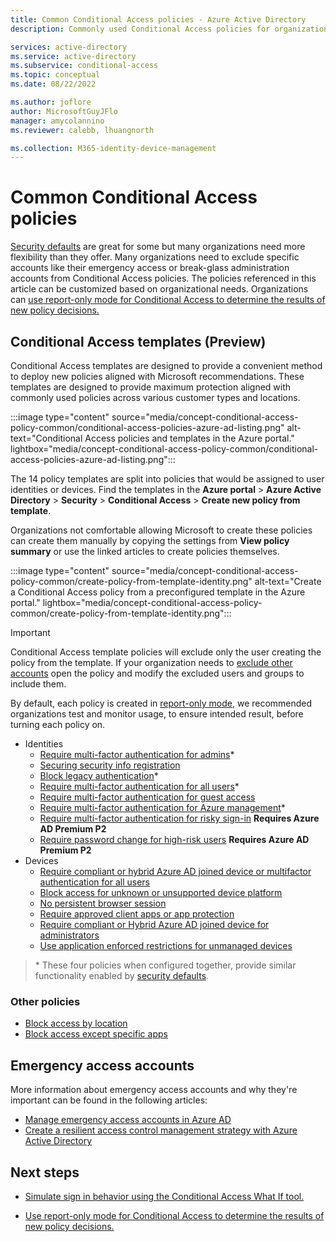 ```yaml
---
title: Common Conditional Access policies - Azure Active Directory
description: Commonly used Conditional Access policies for organizations

services: active-directory
ms.service: active-directory
ms.subservice: conditional-access
ms.topic: conceptual
ms.date: 08/22/2022

ms.author: joflore
author: MicrosoftGuyJFlo
manager: amycolannino
ms.reviewer: calebb, lhuangnorth

ms.collection: M365-identity-device-management
---
```

# Common Conditional Access policies

[Security defaults](../fundamentals/concept-fundamentals-security-defaults.md) are great for some but many organizations need more flexibility than they offer. Many organizations need to exclude specific accounts like their emergency access or break-glass administration accounts from Conditional Access policies. The policies referenced in this article can be customized based on organizational needs. Organizations can [use report-only mode for Conditional Access to determine the results of new policy decisions.](concept-conditional-access-report-only.md)

## Conditional Access templates (Preview)

Conditional Access templates are designed to provide a convenient method to deploy new policies aligned with Microsoft recommendations. These templates are designed to provide maximum protection aligned with commonly used policies across various customer types and locations.

:::image type="content" source="media/concept-conditional-access-policy-common/conditional-access-policies-azure-ad-listing.png" alt-text="Conditional Access policies and templates in the Azure portal." lightbox="media/concept-conditional-access-policy-common/conditional-access-policies-azure-ad-listing.png":::

The 14 policy templates are split into policies that would be assigned to user identities or devices. Find the templates in the **Azure portal** > **Azure Active Directory** > **Security** > **Conditional Access** > **Create new policy from template**.

Organizations not comfortable allowing Microsoft to create these policies can create them manually by copying the settings from **View policy summary** or use the linked articles to create policies themselves. 

:::image type="content" source="media/concept-conditional-access-policy-common/create-policy-from-template-identity.png" alt-text="Create a Conditional Access policy from a preconfigured template in the Azure portal." lightbox="media/concept-conditional-access-policy-common/create-policy-from-template-identity.png":::

> [!IMPORTANT]
> Conditional Access template policies will exclude only the user creating the policy from the template. If your organization needs to [exclude other accounts](../roles/security-emergency-access.md) open the policy and modify the excluded users and groups to include them. 
> 
> By default, each policy is created in [report-only mode](concept-conditional-access-report-only.md), we recommended organizations test and monitor usage, to ensure intended result, before turning each policy on.

- Identities
   - [Require multi-factor authentication for admins](howto-conditional-access-policy-admin-mfa.md)\*
   - [Securing security info registration](howto-conditional-access-policy-registration.md)
   - [Block legacy authentication](howto-conditional-access-policy-block-legacy.md)\*
   - [Require multi-factor authentication for all users](howto-conditional-access-policy-all-users-mfa.md)\*
   - [Require multi-factor authentication for guest access](howto-policy-guest-mfa.md)
   - [Require multi-factor authentication for Azure management](howto-conditional-access-policy-azure-management.md)\*
   - [Require multi-factor authentication for risky sign-in](howto-conditional-access-policy-risk.md) **Requires Azure AD Premium P2**
   - [Require password change for high-risk users](howto-conditional-access-policy-risk-user.md) **Requires Azure AD Premium P2**
- Devices
   - [Require compliant or hybrid Azure AD joined device or multifactor authentication for all users](howto-conditional-access-policy-compliant-device.md)
   - [Block access for unknown or unsupported device platform](howto-policy-unknown-unsupported-device.md)
   - [No persistent browser session](howto-policy-persistent-browser-session.md)
   - [Require approved client apps or app protection](howto-policy-approved-app-or-app-protection.md)
   - [Require compliant or Hybrid Azure AD joined device for administrators](howto-conditional-access-policy-compliant-device-admin.md)
   - [Use application enforced restrictions for unmanaged devices](howto-policy-app-enforced-restriction.md)

> \* These four policies when configured together, provide similar functionality enabled by [security defaults](../fundamentals/concept-fundamentals-security-defaults.md).

### Other policies

* [Block access by location](howto-conditional-access-policy-location.md)
* [Block access except specific apps](howto-conditional-access-policy-block-access.md)

## Emergency access accounts

More information about emergency access accounts and why they're important can be found in the following articles: 

* [Manage emergency access accounts in Azure AD](../roles/security-emergency-access.md)
* [Create a resilient access control management strategy with Azure Active Directory](../authentication/concept-resilient-controls.md)

## Next steps

- [Simulate sign in behavior using the Conditional Access What If tool.](troubleshoot-conditional-access-what-if.md)

- [Use report-only mode for Conditional Access to determine the results of new policy decisions.](concept-conditional-access-report-only.md)
